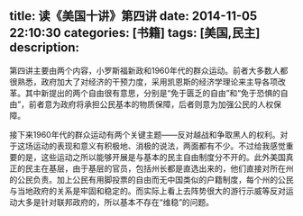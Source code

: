 title: 读《美国十讲》第四讲
date: 2014-11-05 22:10:30
categories: [书籍]
tags: [美国,民主]
description: 
---
第四讲主要由两个内容，小罗斯福新政和1960年代的群众运动。前者大多数人都很熟悉，政府加大了对经济的干预力度，采用凯恩斯的经济学理论来主导各项改革。其中新提出的两个自由很有意思，分别是“免于匮乏的自由”和“免于恐惧的自由”，前者意为政府将承担公民基本的物质保障，后者则意为加强公民的人权保障。
<!--more-->
接下来1960年代的群众运动有两个关键主题——反对越战和争取黑人的权利。对于这场运动的表现和意义有积极地、消极的说法，两面都有不少。不过给我感觉重要的是，这些运动之所以能够开展是与基本的民主自由制度分不开的。此外美国真正的民主在基层，由于基层的官员，包括州长都是直选出来的，他们直接对所在州的公民负责。加上公民有用脚投票的自由而无中国类似的户籍制度，每个州的公民与当地政府的关系是牢固和稳定的。而实际上看上去阵势很大的游行示威等反对运动大多是针对联邦政府的，所以基本不存在“维稳”的问题。
